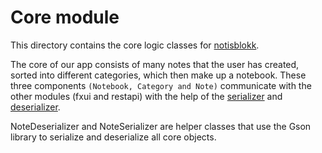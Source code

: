 # Core module
This directory contains the core logic classes for [notisblokk](../README.md).

The core of our app consists of many notes that the user has created, sorted into different 
categories, which then make up a notebook. These three components ``(Notebook, Category and Note)`` 
communicate with the other modules (fxui and restapi) with the help of the 
[serializer](/src/main/java/notisblokk/json/NoteSerializer.java) and 
[deserializer](/src/main/java/notisblokk/json/NoteDeserializer.java).

NoteDeserializer and NoteSerializer are helper classes that use the
Gson library to serialize and deserialize all core objects.              